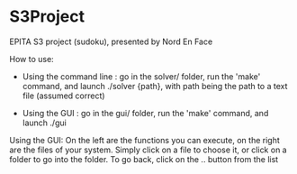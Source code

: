# S3Project

EPITA S3 project (sudoku), presented by Nord En Face


How to use:

 - Using the command line : go in the solver/ folder, run the 'make' command, and launch ./solver {path}, with path being the path to a text file (assumed correct)

 - Using the GUI : go in the gui/ folder, run the 'make' command, and launch ./gui



Using the GUI:
  On the left are the functions you can execute, on the right are the files of your system.
  Simply click on a file to choose it, or click on a folder to go into the folder.
  To go back, click on the .. button from the list
